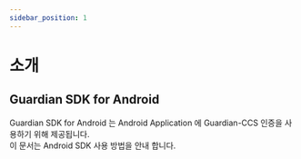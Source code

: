 ```yaml
---
sidebar_position: 1
---
```


# 소개

## Guardian SDK for Android

Guardian SDK for Android 는 Android Application 에
Guardian-CCS 인증을 사용하기 위해 제공됩니다.  
이 문서는 Android SDK 사용 방법을 안내 합니다.


